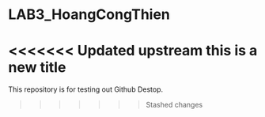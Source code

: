 # LAB3_HoangCongThien

<<<<<<< Updated upstream
this is a new title
=======
This repository is for testing out Github Destop.
>>>>>>> Stashed changes

